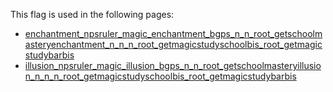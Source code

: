 This flag is used in the following pages:
 - [enchantment_npsruler_magic_enchantment_bgps_n_n_root_getschoolmasteryenchantment_n_n_n_root_getmagicstudyschoolbis_root_getmagicstudybarbis](../events/enchantment_npsruler_magic_enchantment_bgps_n_n_root_getschoolmasteryenchantment_n_n_n_root_getmagicstudyschoolbis_root_getmagicstudybarbis.md)
 - [illusion_npsruler_magic_illusion_bgps_n_n_root_getschoolmasteryillusion_n_n_n_root_getmagicstudyschoolbis_root_getmagicstudybarbis](../events/illusion_npsruler_magic_illusion_bgps_n_n_root_getschoolmasteryillusion_n_n_n_root_getmagicstudyschoolbis_root_getmagicstudybarbis.md)
